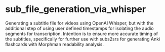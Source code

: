 # sub_file_generation_via_whisper
Generating a subtitle file for videos using OpenAI Whisper, but with the additional step of using user defined timestamps for isolating the audio segments for transcription.
Intention is to ensure more accurate timing of the subtitles, specifically for further use with subs2srs for generating Anki flashcards with Morphman readability analysis.